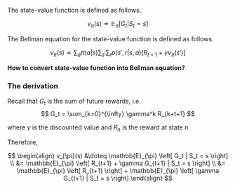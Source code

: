 The state-value function is defined as follows.

$$ v_{\pi}(s) \doteq \mathbb{E}_{\pi} \left[ G_t | S_t = s \right] $$

The Bellman equation for the state-value function is defined as follows.

$$ 
v_{\pi}(s) \doteq \sum_{a} \pi(a|s) \sum_{s'} \sum_{r} p(s', r | s, a) \left[ R_{t+1} + \gamma v_{\pi} (s') \right] 
$$

**How to convert state-value function into Bellman equation?**

### The derivation

Recall that $G_t$ is the sum of future rewards, i.e.
$$
G_t = \sum_{k=0}^{\infty} \gamma^k R_{k+t+1}
$$

where $\gamma$ is the discounted value and $R_n$ is the reward at state $n$.

Therefore, 

$$
\begin{align}
v_{\pi}(s) &\doteq \mathbb{E}_{\pi} \left[ G_t | S_t = s \right]
\\
&= \mathbb{E}_{\pi} \left[ R_{t+1} + \gamma G_{t+1} | S_t = s \right]
\\
&= \mathbb{E}_{\pi} \left[ R_{t+1} \right] + \mathbb{E}_{\pi} \left[ \gamma G_{t+1} | S_t = s \right]
\end{align}
$$